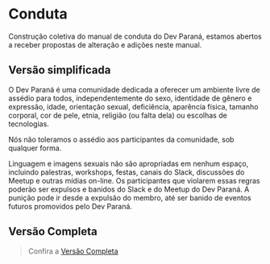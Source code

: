 # Conduta
Construção coletiva do manual de conduta do Dev Paraná, estamos abertos a receber propostas de alteração e adições neste manual.

## Versão simplificada

O Dev Paraná é uma comunidade dedicada a oferecer um ambiente livre de assédio para todos, independentemente do sexo, identidade de gênero e expressão, idade, orientação sexual, deficiência, aparência física, tamanho corporal, cor de pele, etnia, religião (ou falta dela) ou escolhas de tecnologias.
 
Nós não toleramos o assédio aos participantes da comunidade, sob qualquer forma. 
 
Linguagem e imagens sexuais não são apropriadas em nenhum espaço, incluindo palestras, workshops, festas, canais do Slack, discussões do Meetup e outras mídias on-line. Os participantes que violarem essas regras poderão ser expulsos e banidos do Slack e do Meetup do Dev Paraná. A punição pode ir desde a expulsão do membro, até ser banido de eventos futuros promovidos pelo Dev Paraná.

## Versão Completa

> Confira a [Versão Completa](MANUAL.MD)
